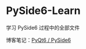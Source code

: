 # PySide6-Learn
学习 PySide6 过程中的全部文件

博客笔记：[PyQt6 / PySide6](https://www.cnblogs.com/CourserLi/p/17142717.html)
